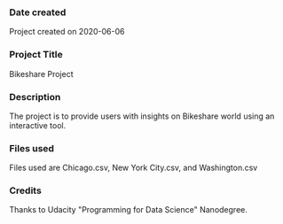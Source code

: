 ### Date created
Project created on 2020-06-06

### Project Title
Bikeshare Project

### Description
The project is to provide users with insights on Bikeshare world using an interactive tool.

### Files used
Files used are Chicago.csv, New York City.csv, and Washington.csv

### Credits
Thanks to Udacity "Programming for Data Science" Nanodegree.
